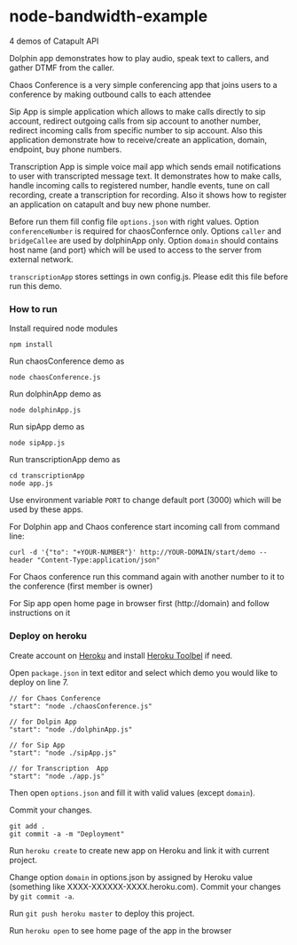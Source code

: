 node-bandwidth-example
======================

4 demos of Catapult API

Dolphin app demonstrates how to play audio, speak text to callers, and gather DTMF from the caller.

Chaos Conference is a very simple conferencing app that joins users to a conference by making outbound calls to each attendee

Sip App is simple application which allows to make calls directly to sip account, redirect outgoing calls from sip account to another number, redirect incoming calls from specific number to sip account. Also this application demonstrate how to receive/create an application, domain, endpoint, buy phone numbers.

Transcription App is simple voice mail app which sends email notifications to user with transcripted message text. It demonstrates how to make calls, handle incoming calls to registered number, handle events, tune on call recording, create a transcription for recording. Also it shows how to register an application on catapult and buy new phone number.


Before run them fill config file `options.json` with right values.
Option `conferenceNumber` is required for chaosConfernce only.
Options `caller` and `bridgeCallee` are used by dolphinApp only.
Option `domain` should contains host name (and port) which will be used to access to the server from external network.

`transcriptionApp` stores settings in own config.js. Please edit this file before run this demo.

### How to run

Install required node modules

```
npm install
```

Run chaosConference demo as

```
node chaosConference.js
```

Run dolphinApp demo as

```
node dolphinApp.js
```

Run sipApp demo as

```
node sipApp.js
```

Run transcriptionApp demo as

```
cd transcriptionApp
node app.js
```

Use environment variable `PORT` to change default port (3000) which will be used by these apps.

For Dolphin app  and Chaos conference start incoming call from command line:

```console
curl -d '{"to": "+YOUR-NUMBER"}' http://YOUR-DOMAIN/start/demo --header "Content-Type:application/json"
```

For Chaos conference run this command again with another number to it to the conference (first member is owner)

For Sip app open home page in browser first (http://domain)  and follow instructions on it

### Deploy on heroku

Create account on [Heroku](https://www.heroku.com/) and install [Heroku Toolbel](https://devcenter.heroku.com/articles/getting-started-with-ruby#set-up) if need.

Open `package.json` in text editor and select which demo you would like to deploy on line 7.

```
// for Chaos Conference
"start": "node ./chaosConference.js"

// for Dolpin App
"start": "node ./dolphinApp.js"

// for Sip App
"start": "node ./sipApp.js"

// for Transcription  App
"start": "node ./app.js"
```

Then open `options.json` and fill it with valid values (except `domain`).

Commit your changes.

```
git add .
git commit -a -m "Deployment"
```

Run `heroku create` to create new app on Heroku and link it with current project.

Change option `domain` in options.json by assigned by Heroku value (something like XXXX-XXXXXX-XXXX.heroku.com). Commit your changes by `git commit -a`. 

Run `git push heroku master` to deploy this project.

Run `heroku open` to see home page of the app in the browser
